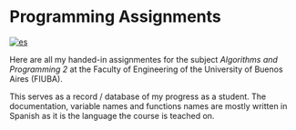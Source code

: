 # Programming Assignments

[![es](https://img.shields.io/badge/leer_en-espa%C3%B1ol_%F0%9F%87%AA%F0%9F%87%B8-darkgreen?style=flat)](https://github.com/walgab/Assignments_for_Algorithms_2/blob/master/README.es.md)

Here are all my handed-in assignmentes for the subject _Algorithms and Programming 2_ at the Faculty of Engineering of the University of Buenos Aires (FIUBA). 

This serves as a record / database of my progress as a student. The documentation, variable names and functions names are mostly written in Spanish as it is the language the course is teached on.
